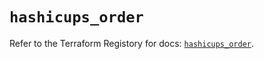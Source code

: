# `hashicups_order`

Refer to the Terraform Registory for docs: [`hashicups_order`](https://www.terraform.io/docs/providers/hashicups/r/order).
